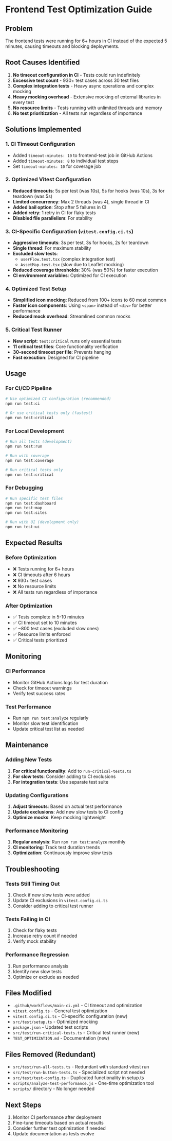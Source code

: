 # Frontend Test Optimization Guide

## Problem
The frontend tests were running for 6+ hours in CI instead of the expected 5 minutes, causing timeouts and blocking deployments.

## Root Causes Identified
1. **No timeout configuration in CI** - Tests could run indefinitely
2. **Excessive test count** - 930+ test cases across 30 test files
3. **Complex integration tests** - Heavy async operations and complex mocking
4. **Heavy mocking overhead** - Extensive mocking of external libraries in every test
5. **No resource limits** - Tests running with unlimited threads and memory
6. **No test prioritization** - All tests run regardless of importance

## Solutions Implemented

### 1. CI Timeout Configuration
- Added `timeout-minutes: 10` to frontend-test job in GitHub Actions
- Added `timeout-minutes: 8` to individual test steps
- Set `timeout-minutes: 10` for coverage job

### 2. Optimized Vitest Configuration
- **Reduced timeouts**: 5s per test (was 10s), 5s for hooks (was 10s), 3s for teardown (was 5s)
- **Limited concurrency**: Max 2 threads (was 4), single thread in CI
- **Added bail option**: Stop after 5 failures in CI
- **Added retry**: 1 retry in CI for flaky tests
- **Disabled file parallelism**: For stability

### 3. CI-Specific Configuration (`vitest.config.ci.ts`)
- **Aggressive timeouts**: 3s per test, 3s for hooks, 2s for teardown
- **Single thread**: For maximum stability
- **Excluded slow tests**: 
  - `userFlow.test.tsx` (complex integration test)
  - `AssetMap.test.tsx` (slow due to Leaflet mocking)
- **Reduced coverage thresholds**: 30% (was 50%) for faster execution
- **CI environment variables**: Optimized for CI execution

### 4. Optimized Test Setup
- **Simplified icon mocking**: Reduced from 100+ icons to 60 most common
- **Faster icon components**: Using `<span>` instead of `<div>` for better performance
- **Reduced mock overhead**: Streamlined common mocks

### 5. Critical Test Runner
- **New script**: `test:critical` runs only essential tests
- **11 critical test files**: Core functionality verification
- **30-second timeout per file**: Prevents hanging
- **Fast execution**: Designed for CI pipeline

## Usage

### For CI/CD Pipeline
```bash
# Use optimized CI configuration (recommended)
npm run test:ci

# Or use critical tests only (fastest)
npm run test:critical
```

### For Local Development
```bash
# Run all tests (development)
npm run test:run

# Run with coverage
npm run test:coverage

# Run critical tests only
npm run test:critical
```

### For Debugging
```bash
# Run specific test files
npm run test:dashboard
npm run test:map
npm run test:sites

# Run with UI (development only)
npm run test:ui
```

## Expected Results

### Before Optimization
- ❌ Tests running for 6+ hours
- ❌ CI timeouts after 6 hours
- ❌ 930+ test cases
- ❌ No resource limits
- ❌ All tests run regardless of importance

### After Optimization
- ✅ Tests complete in 5-10 minutes
- ✅ CI timeout set to 10 minutes
- ✅ ~800 test cases (excluded slow ones)
- ✅ Resource limits enforced
- ✅ Critical tests prioritized

## Monitoring

### CI Performance
- Monitor GitHub Actions logs for test duration
- Check for timeout warnings
- Verify test success rates

### Test Performance
- Run `npm run test:analyze` regularly
- Monitor slow test identification
- Update critical test list as needed

## Maintenance

### Adding New Tests
1. **For critical functionality**: Add to `run-critical-tests.ts`
2. **For slow tests**: Consider adding to CI exclusions
3. **For integration tests**: Use separate test suite

### Updating Configurations
1. **Adjust timeouts**: Based on actual test performance
2. **Update exclusions**: Add new slow tests to CI config
3. **Optimize mocks**: Keep mocking lightweight

### Performance Monitoring
1. **Regular analysis**: Run `npm run test:analyze` monthly
2. **CI monitoring**: Track test duration trends
3. **Optimization**: Continuously improve slow tests

## Troubleshooting

### Tests Still Timing Out
1. Check if new slow tests were added
2. Update CI exclusions in `vitest.config.ci.ts`
3. Consider adding to critical test runner

### Tests Failing in CI
1. Check for flaky tests
2. Increase retry count if needed
3. Verify mock stability

### Performance Regression
1. Run performance analysis
2. Identify new slow tests
3. Optimize or exclude as needed

## Files Modified
- `.github/workflows/main-ci.yml` - CI timeout and optimization
- `vitest.config.ts` - General test optimization
- `vitest.config.ci.ts` - CI-specific configuration (new)
- `src/test/setup.ts` - Optimized mocking
- `package.json` - Updated test scripts
- `src/test/run-critical-tests.ts` - Critical test runner (new)
- `TEST_OPTIMIZATION.md` - Documentation (new)

## Files Removed (Redundant)
- `src/test/run-all-tests.ts` - Redundant with standard vitest run
- `src/test/run-button-tests.ts` - Specialized script not needed
- `src/test/test-config.ts` - Duplicated functionality in setup.ts
- `scripts/analyze-test-performance.js` - One-time optimization tool
- `scripts/` directory - No longer needed

## Next Steps
1. Monitor CI performance after deployment
2. Fine-tune timeouts based on actual results
3. Consider further test optimization if needed
4. Update documentation as tests evolve
